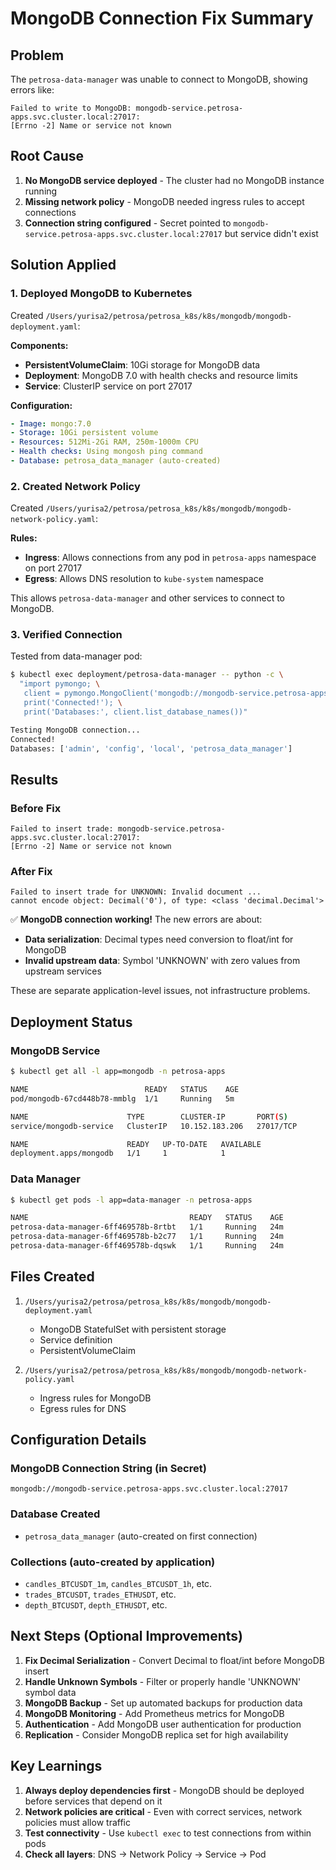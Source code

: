 # MongoDB Connection Fix Summary

## Problem

The `petrosa-data-manager` was unable to connect to MongoDB, showing errors like:
```
Failed to write to MongoDB: mongodb-service.petrosa-apps.svc.cluster.local:27017: 
[Errno -2] Name or service not known
```

## Root Cause

1. **No MongoDB service deployed** - The cluster had no MongoDB instance running
2. **Missing network policy** - MongoDB needed ingress rules to accept connections
3. **Connection string configured** - Secret pointed to `mongodb-service.petrosa-apps.svc.cluster.local:27017` but service didn't exist

## Solution Applied

### 1. Deployed MongoDB to Kubernetes

Created `/Users/yurisa2/petrosa/petrosa_k8s/k8s/mongodb/mongodb-deployment.yaml`:

**Components:**
- **PersistentVolumeClaim**: 10Gi storage for MongoDB data
- **Deployment**: MongoDB 7.0 with health checks and resource limits
- **Service**: ClusterIP service on port 27017

**Configuration:**
```yaml
- Image: mongo:7.0
- Storage: 10Gi persistent volume
- Resources: 512Mi-2Gi RAM, 250m-1000m CPU
- Health checks: Using mongosh ping command
- Database: petrosa_data_manager (auto-created)
```

### 2. Created Network Policy

Created `/Users/yurisa2/petrosa/petrosa_k8s/k8s/mongodb/mongodb-network-policy.yaml`:

**Rules:**
- **Ingress**: Allows connections from any pod in `petrosa-apps` namespace on port 27017
- **Egress**: Allows DNS resolution to `kube-system` namespace

This allows `petrosa-data-manager` and other services to connect to MongoDB.

### 3. Verified Connection

Tested from data-manager pod:
```bash
$ kubectl exec deployment/petrosa-data-manager -- python -c \
  "import pymongo; \
   client = pymongo.MongoClient('mongodb://mongodb-service.petrosa-apps.svc.cluster.local:27017/'); \
   print('Connected!'); \
   print('Databases:', client.list_database_names())"

Testing MongoDB connection...
Connected!
Databases: ['admin', 'config', 'local', 'petrosa_data_manager']
```

## Results

### Before Fix
```
Failed to insert trade: mongodb-service.petrosa-apps.svc.cluster.local:27017: 
[Errno -2] Name or service not known
```

### After Fix
```
Failed to insert trade for UNKNOWN: Invalid document ... 
cannot encode object: Decimal('0'), of type: <class 'decimal.Decimal'>
```

✅ **MongoDB connection working!** The new errors are about:
- **Data serialization**: Decimal types need conversion to float/int for MongoDB
- **Invalid upstream data**: Symbol 'UNKNOWN' with zero values from upstream services

These are separate application-level issues, not infrastructure problems.

## Deployment Status

### MongoDB Service
```bash
$ kubectl get all -l app=mongodb -n petrosa-apps

NAME                          READY   STATUS    AGE
pod/mongodb-67cd448b78-mmblg  1/1     Running   5m

NAME                      TYPE        CLUSTER-IP       PORT(S)
service/mongodb-service   ClusterIP   10.152.183.206   27017/TCP

NAME                      READY   UP-TO-DATE   AVAILABLE
deployment.apps/mongodb   1/1     1            1
```

### Data Manager
```bash
$ kubectl get pods -l app=data-manager -n petrosa-apps

NAME                                    READY   STATUS    AGE
petrosa-data-manager-6ff469578b-8rtbt   1/1     Running   24m
petrosa-data-manager-6ff469578b-b2c77   1/1     Running   24m
petrosa-data-manager-6ff469578b-dqswk   1/1     Running   24m
```

## Files Created

1. `/Users/yurisa2/petrosa/petrosa_k8s/k8s/mongodb/mongodb-deployment.yaml`
   - MongoDB StatefulSet with persistent storage
   - Service definition
   - PersistentVolumeClaim

2. `/Users/yurisa2/petrosa/petrosa_k8s/k8s/mongodb/mongodb-network-policy.yaml`
   - Ingress rules for MongoDB
   - Egress rules for DNS

## Configuration Details

### MongoDB Connection String (in Secret)
```
mongodb://mongodb-service.petrosa-apps.svc.cluster.local:27017
```

### Database Created
- `petrosa_data_manager` (auto-created on first connection)

### Collections (auto-created by application)
- `candles_BTCUSDT_1m`, `candles_BTCUSDT_1h`, etc.
- `trades_BTCUSDT`, `trades_ETHUSDT`, etc.
- `depth_BTCUSDT`, `depth_ETHUSDT`, etc.

## Next Steps (Optional Improvements)

1. **Fix Decimal Serialization** - Convert Decimal to float/int before MongoDB insert
2. **Handle Unknown Symbols** - Filter or properly handle 'UNKNOWN' symbol data
3. **MongoDB Backup** - Set up automated backups for production data
4. **MongoDB Monitoring** - Add Prometheus metrics for MongoDB
5. **Authentication** - Add MongoDB user authentication for production
6. **Replication** - Consider MongoDB replica set for high availability

## Key Learnings

1. **Always deploy dependencies first** - MongoDB should be deployed before services that depend on it
2. **Network policies are critical** - Even with correct services, network policies must allow traffic
3. **Test connectivity** - Use `kubectl exec` to test connections from within pods
4. **Check all layers**: DNS → Network Policy → Service → Pod

